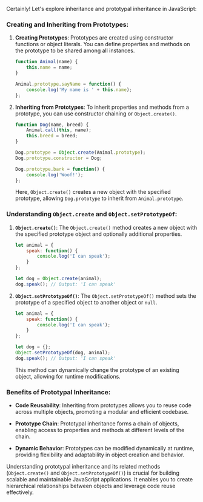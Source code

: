 Certainly! Let's explore inheritance and prototypal inheritance in JavaScript:

### Creating and Inheriting from Prototypes:

1. **Creating Prototypes**: Prototypes are created using constructor functions or object literals. You can define properties and methods on the prototype to be shared among all instances.

   ```javascript
   function Animal(name) {
       this.name = name;
   }

   Animal.prototype.sayName = function() {
       console.log('My name is ' + this.name);
   };
   ```

2. **Inheriting from Prototypes**: To inherit properties and methods from a prototype, you can use constructor chaining or `Object.create()`.

   ```javascript
   function Dog(name, breed) {
       Animal.call(this, name);
       this.breed = breed;
   }

   Dog.prototype = Object.create(Animal.prototype);
   Dog.prototype.constructor = Dog;

   Dog.prototype.bark = function() {
       console.log('Woof!');
   };
   ```

   Here, `Object.create()` creates a new object with the specified prototype, allowing `Dog.prototype` to inherit from `Animal.prototype`.

### Understanding `Object.create` and `Object.setPrototypeOf`:

1. **`Object.create()`**: The `Object.create()` method creates a new object with the specified prototype object and optionally additional properties.

   ```javascript
   let animal = {
       speak: function() {
           console.log('I can speak');
       }
   };

   let dog = Object.create(animal);
   dog.speak(); // Output: 'I can speak'
   ```

2. **`Object.setPrototypeOf()`**: The `Object.setPrototypeOf()` method sets the prototype of a specified object to another object or `null`.

   ```javascript
   let animal = {
       speak: function() {
           console.log('I can speak');
       }
   };

   let dog = {};
   Object.setPrototypeOf(dog, animal);
   dog.speak(); // Output: 'I can speak'
   ```

   This method can dynamically change the prototype of an existing object, allowing for runtime modifications.

### Benefits of Prototypal Inheritance:

- **Code Reusability**: Inheriting from prototypes allows you to reuse code across multiple objects, promoting a modular and efficient codebase.

- **Prototype Chain**: Prototypal inheritance forms a chain of objects, enabling access to properties and methods at different levels of the chain.

- **Dynamic Behavior**: Prototypes can be modified dynamically at runtime, providing flexibility and adaptability in object creation and behavior.

Understanding prototypal inheritance and its related methods (`Object.create()` and `Object.setPrototypeOf()`) is crucial for building scalable and maintainable JavaScript applications. It enables you to create hierarchical relationships between objects and leverage code reuse effectively.